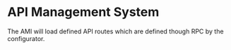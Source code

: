 # API Management System

The AMI will load defined API routes which are defined though RPC by the configurator.